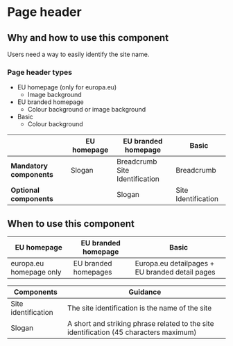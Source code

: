# Page header

## Why and how to use this component

Users need a way to easily identify the site name.

### Page header types

* EU homepage (only for europa.eu)
  * Image background
* EU branded homepage
  * Colour background or image background
* Basic
  * Colour background

|                          | EU homepage | EU branded homepage                   | Basic               |
| ------------------------ | ----------- | ------------------------------------- | ------------------- |
| **Mandatory components** | Slogan      | Breadcrumb <br /> Site Identification | Breadcrumb          |
| **Optional components**  |             | Slogan                                | Site Identification |

## When to use this component

| EU homepage             | EU branded homepage  | Basic                                           |
| ----------------------- | -------------------- | ----------------------------------------------- |
| europa.eu homepage only | EU branded homepages | Europa.eu detailpages + EU branded detail pages |

| Components          | Guidance                                                                               |
| ------------------- | -------------------------------------------------------------------------------------- |
| Site identification | The site identification is the name of the site                                        |
| Slogan              | A short and striking phrase related to the site identification (45 characters maximum) |
